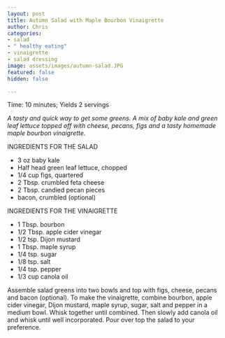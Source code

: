 ```yaml
---
layout: post
title: Autumn Salad with Maple Bourbon Vinaigrette
author: Chris
categories:
- salad
- " healthy eating"
- vinaigrette
- salad dressing
image: assets/images/autumn-salad.JPG
featured: false
hidden: false

---
```

Time: 10 minutes; Yields 2 servings

_A tasty and quick way to get some greens. A mix of baby kale and green leaf lettuce topped off with cheese, pecans, figs and a tasty homemade maple bourbon vinaigrette._

INGREDIENTS FOR THE SALAD

* 3 oz baby kale
* Half head green leaf lettuce, chopped
* 1/4 cup figs, quartered
* 2 Tbsp. crumbled feta cheese
* 2 Tbsp. candied pecan pieces
* bacon, crumbled (optional)

INGREDIENTS FOR THE VINAIGRETTE

* 1 Tbsp. bourbon
* 1/2 Tbsp. apple cider vinegar
* 1/2 tsp. Dijon mustard
* 1 Tbsp. maple syrup
* 1/4 tsp. sugar
* 1/8 tsp. salt
* 1/4 tsp. pepper
* 1/3 cup canola oil

Assemble salad greens into two bowls and top with figs, cheese, pecans and bacon (optional). To make the vinaigrette, combine bourbon, apple cider vinegar, Dijon mustard, maple syrup, sugar, salt and pepper in a medium bowl. Whisk together until combined. Then slowly add canola oil and whisk until well incorporated. Pour over top the salad to your preference.